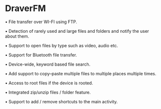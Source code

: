 # DraverFM

• File transfer over WI-FI using FTP. 

• Detection of rarely used and large files and folders and notify the user about them. 

• Support to open files by type such as video, audio etc. 

• Support for Bluetooth file transfer. 

• Device-wide, keyword based file search. 

• Add support to copy–paste multiple files to multiple places multiple times. 

• Access to root files if the device is rooted. 

• Integrated zip/unzip files / folder feature. 

• Support to add / remove shortcuts to the main activity.
